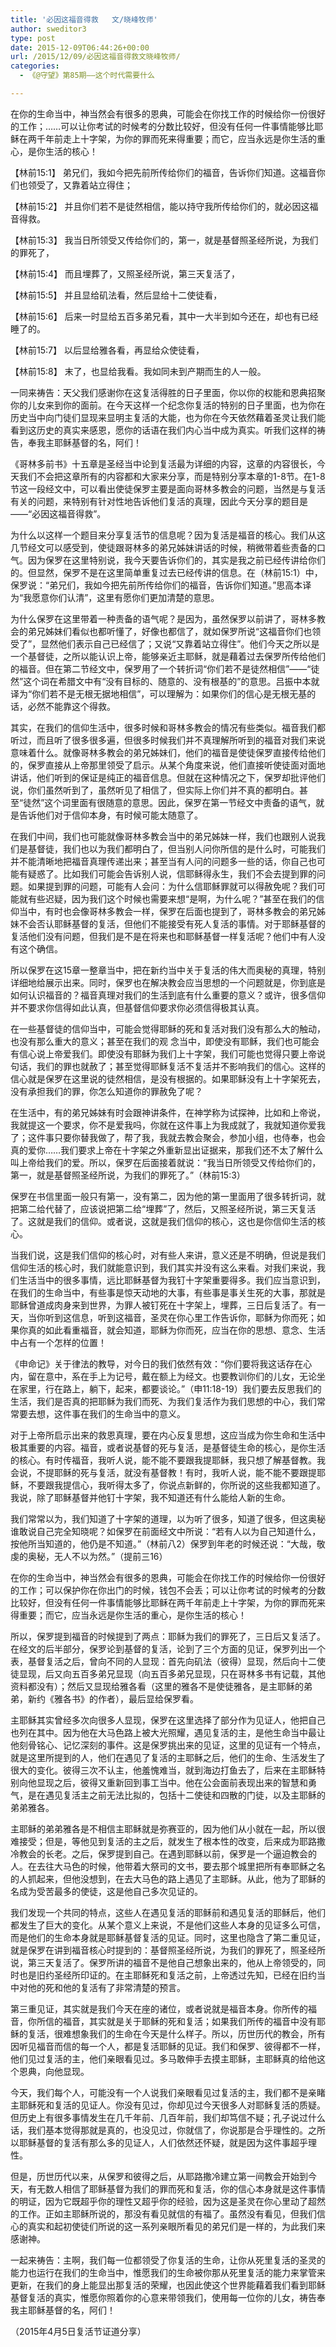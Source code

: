 ```yaml
---
title: '必因这福音得救   文/晓峰牧师'
author: sweditor3
type: post
date: 2015-12-09T06:44:26+00:00
url: /2015/12/09/必因这福音得救文晓峰牧师/
categories:
  - 《@守望》第85期——这个时代需要什么

---
```

在你的生命当中，神当然会有很多的恩典，可能会在你找工作的时候给你一份很好的工作；&hellip;&hellip;可以让你考试的时候考的分数比较好，但没有任何一件事情能够比耶稣在两千年前走上十字架，为你的罪而死来得重要；而它，应当永远是你生活的重心，是你生活的核心！ 

<!--more-->

【林前15:1】 弟兄们，我如今把先前所传给你们的福音，告诉你们知道。这福音你们也领受了，又靠着站立得住；
	  
【林前15:2】 并且你们若不是徒然相信，能以持守我所传给你们的，就必因这福音得救。
	  
【林前15:3】 我当日所领受又传给你们的，第一，就是基督照圣经所说，为我们的罪死了，
	  
【林前15:4】 而且埋葬了，又照圣经所说，第三天复活了，
	  
【林前15:5】 并且显给矶法看，然后显给十二使徒看，
	  
【林前15:6】 后来一时显给五百多弟兄看，其中一大半到如今还在，却也有已经睡了的。
	  
【林前15:7】 以后显给雅各看，再显给众使徒看，
	  
【林前15:8】 末了，也显给我看。我如同未到产期而生的人一般。 

一同来祷告：天父我们感谢你在这复活得胜的日子里面，你以你的权能和恩典招聚你的儿女来到你的面前。在今天这样一个纪念你复活的特别的日子里面，也为你在历史当中向门徒们显现来显明主复活的大能，也为你在今天依然藉着圣灵让我们能看到这历史的真实来感恩，愿你的话语在我们内心当中成为真实。听我们这样的祷告，奉我主耶稣基督的名，阿们！ 

《哥林多前书》十五章是圣经当中论到复活最为详细的内容，这章的内容很长，今天我们不会把这章所有的内容都和大家来分享，而是特别分享本章的1-8节。在1-8节这一段经文中，可以看出使徒保罗主要是面向哥林多教会的问题，当然是与复活有关的问题，来特别有针对性地告诉他们复活的真理，因此今天分享的题目是&mdash;&mdash;&ldquo;必因这福音得救&rdquo;。 

为什么以这样一个题目来分享复活节的信息呢？因为复活是福音的核心。我们从这几节经文可以感受到，使徒跟哥林多的弟兄姊妹讲话的时候，稍微带着些责备的口气。因为保罗在这里特别说，我今天要告诉你们的，其实是我之前已经传讲给你们的。但显然，保罗不是在这里简单重复过去已经传讲的信息。在（林前15:1）中，保罗说：&ldquo;弟兄们，我如今把先前所传给你们的福音，告诉你们知道。&rdquo;思高本译为&ldquo;我愿意你们认清&rdquo;，这里有愿你们更加清楚的意思。 

为什么保罗在这里带着一种责备的语气呢？是因为，虽然保罗以前讲了，哥林多教会的弟兄姊妹们看似也都听懂了，好像也都信了，就如保罗所说&ldquo;这福音你们也领受了&rdquo;，显然他们表示自己已经信了；又说&ldquo;又靠着站立得住&rdquo;。他们今天之所以是一个基督徒，之所以能认识上帝，能够亲近主耶稣，就是藉着过去保罗所传给他们的福音。但在第二节经文中，保罗用了一个转折词&ldquo;你们若不是徒然相信&rdquo;&mdash;&mdash;&ldquo;徒然&rdquo;这个词在希腊文中有&ldquo;没有目标的、随意的、没有根基的&rdquo;的意思。吕振中本就译为&ldquo;你们若不是无根无据地相信&rdquo;，可以理解为：如果你们的信心是无根无基的话，必然不能靠这个得救。 

其实，在我们的信仰生活中，很多时候和哥林多教会的情况有些类似。福音我们都听过，而且听了很多很多遍，但很多时候我们并不真理解所听到的福音对我们来说意味着什么。就像哥林多教会的弟兄姊妹们，他们的福音是使徒保罗直接传给他们的，保罗直接从上帝那里领受了启示。从某个角度来说，他们直接听使徒面对面地讲话，他们听到的保证是纯正的福音信息。但就在这种情况之下，保罗却批评他们说，你们虽然听到了，虽然听见了相信了，但实际上你们并不真的都明白。甚至&ldquo;徒然&rdquo;这个词里面有很随意的意思。因此，保罗在第一节经文中责备的语气，就是告诉他们对于信仰本身，有时候可能太随意了。 

在我们中间，我们也可能就像哥林多教会当中的弟兄姊妹一样，我们也跟别人说我们是基督徒，我们也以为我们都明白了，但当别人问你所信的是什么时，可能我们并不能清晰地把福音真理传递出来；甚至当有人问的问题多一些的话，你自己也可能有疑惑了。比如我们可能会告诉别人说，信耶稣得永生，我们不会去提到罪的问题。如果提到罪的问题，可能有人会问：为什么信耶稣罪就可以得赦免呢？我们可能就有些迟疑，因为我们这个时候也需要来想&ldquo;是啊，为什么呢？&rdquo;甚至在我们的信仰当中，有时也会像哥林多教会一样，保罗在后面也提到了，哥林多教会的弟兄姊妹不会否认耶稣基督的复活，但他们不能接受有死人复活的事情。对于耶稣基督的复活他们没有问题，但我们是不是在将来也和耶稣基督一样复活呢？他们中有人没有这个确信。 

所以保罗在这15章一整章当中，把在新约当中关于复活的伟大而奥秘的真理，特别详细地给展示出来。同时，保罗也在解决教会应当思想的一个问题就是，你到底是如何认识福音的？福音真理对我们的生活到底有什么重要的意义？或许，很多信仰并不要求你信得如此认真，但基督信仰要求你必须信得极其认真。 

在一些基督徒的信仰当中，可能会觉得耶稣的死和复活对我们没有那么大的触动，也没有那么重大的意义；甚至在我们的观 念当中，即使没有耶稣，我们也可能会有信心说上帝爱我们。即使没有耶稣为我们上十字架，我们可能也觉得只要上帝说句话，我们的罪也就赦了；甚至觉得耶稣复活不复活并不影响我们的信心。这样的信心就是保罗在这里说的徒然相信，是没有根据的。如果耶稣没有上十字架死去，没有承担我们的罪，你怎么知道你的罪赦免了呢？ 

在生活中，有的弟兄姊妹有时会跟神讲条件，在神学称为试探神，比如和上帝说，我就提这一个要求，你不是爱我吗，你就在这件事上为我成就了，我就知道你爱我了；这件事只要你替我做了，帮了我，我就去教会聚会，参加小组，也侍奉，也会真的爱你&hellip;&hellip;我们要求上帝在十字架之外重新显出证据来，那我们还不太了解什么叫上帝给我们的爱。所以，保罗在后面接着就说：&ldquo;我当日所领受又传给你们的，第一，就是基督照圣经所说，为我们的罪死了。&rdquo;（林前15:3） 

保罗在书信里面一般只有第一，没有第二，因为他的第一里面用了很多转折词，就把第二给代替了，应该说把第二给&ldquo;埋葬&rdquo;了，然后，又照圣经所说，第三天复活了。这就是我们的信仰。或者说，这就是我们信仰的核心，这也是你信仰生活的核心。 

当我们说，这是我们信仰的核心时，对有些人来讲，意义还是不明确，但说是我们信仰生活的核心时，我们就能意识到，我们其实并没有这么来看。对我们来说，我们生活当中的很多事情，远比耶稣基督为我钉十字架重要得多。我们应当意识到，在我们的生命当中，有些事是惊天动地的大事，有些事是事关生死的大事，那就是耶稣曾道成肉身来到世界，为罪人被钉死在十字架上，埋葬，三日后复活了。有一天，当你听到这信息，听到这福音，圣灵在你心里工作告诉你，耶稣为你而死；如果你真的如此看重福音，就会知道，耶稣为你而死，应当在你的思想、意念、生活中占有一个怎样的位置！ 

《申命记》关于律法的教导，对今日的我们依然有效：&ldquo;你们要将我这话存在心内，留在意中，系在手上为记号，戴在额上为经文。也要教训你们的儿女，无论坐在家里，行在路上，躺下，起来，都要谈论。&rdquo;（申11:18-19）我们要去反思我们的生活，我们是否真的把耶稣为我们而死、为我们复活作为我们思想的中心，我们常常要去想，这件事在我们的生命当中的意义。 

对于上帝所启示出来的救恩真理，要在内心反复思想，这应当成为你生命和生活中极其重要的内容。福音，或者说基督的死与复活，是基督徒生命的核心，是你生活的核心。有时传福音，我听人说，能不能不要跟我提耶稣，我只想了解基督教。我会说，不提耶稣的死与复活，就没有基督教！有时，我听人说，能不能不要跟提耶稣，不要跟我提信心，我听得太多了，你说点新鲜的，你所说的这些我都知道了。我说，除了耶稣基督并他钉十字架，我不知道还有什么能给人新的生命。 

我们常常以为，我们知道了十字架的道理，以为听了很多，知道了很多，但这奥秘谁敢说自己完全知晓呢？如保罗在前面经文中所说：&ldquo;若有人以为自己知道什么，按他所当知道的，他仍是不知道。&rdquo;（林前八2）保罗到年老的时候还说：&ldquo;大哉，敬虔的奥秘，无人不以为然。&rdquo;（提前三16）
	  
在你的生命当中，神当然会有很多的恩典，可能会在你找工作的时候给你一份很好的工作；可以保护你在你出门的时候，钱包不会丢；可以让你考试的时候考的分数比较好，但没有任何一件事情能够比耶稣在两千年前走上十字架，为你的罪而死来得重要；而它，应当永远是你生活的重心，是你生活的核心！ 

所以，保罗提到福音的时候提到了两点：耶稣为我们的罪死了，三日后又复活了。在经文的后半部分，保罗论到基督的复活，论到了三个方面的见证，保罗列出一个表，基督复活之后，曾向不同的人显现：首先向矶法（彼得）显现，然后向十二使徒显现，后又向五百多弟兄显现（向五百多弟兄显现，只在哥林多书有记载，其他资料都没有）；然后又显现给雅各看（这里的雅各不是使徒雅各，是主耶稣的弟弟，新约《雅各书》的作者），最后显给保罗看。 

主耶稣其实曾经多次向很多人显现，保罗在这里选择了部分作为见证人，他把自己也列在其中。因为他在大马色路上被大光照耀，遇见复活的主，是他生命当中最让他刻骨铭心、记忆深刻的事件。这是保罗挑出来的见证，这里的见证有一个特点，就是这里所提到的人，他们在遇见了复活的主耶稣之后，他们的生命、生活发生了很大的变化。彼得三次不认主，他羞愧难当，就到海边打鱼去了，后来在主耶稣特别向他显现之后，彼得又重新回到事工当中。他在公会面前表现出来的智慧和勇气，是在遇见复活主之前无法比拟的，包括十二使徒和四散的门徒，以及主耶稣的弟弟雅各。 

主耶稣的弟弟雅各是不相信主耶稣就是弥赛亚的，因为他们从小就在一起，所以很难接受；但是，等他见到复活的主之后，就发生了根本性的改变，后来成为耶路撒冷教会的长老。之后，保罗提到自己。在遇到耶稣以前，保罗是一个逼迫教会的人。在去往大马色的时候，他带着大祭司的文书，要去那个城里把所有奉耶稣之名的人抓起来，但他没想到，在去大马色的路上遇见了主耶稣。从此，他为了耶稣的名成为受苦最多的使徒，这是他自己多次见证的。 

我们发现一个共同的特点，这些人在遇见复活的耶稣前和遇见复活的耶稣后，他们都发生了巨大的变化。从某个意义上来说，不是他们这些人本身的见证多么可信，而是他们的生命本身就是耶稣基督复活的见证。同时，这里也隐含了第二重见证，就是保罗在讲到福音核心时提到的：基督照圣经所说，为我们的罪死了，照圣经所说，第三天复活了。保罗所讲的福音不是他自己想象出来的，他从上帝领受的，同时也是旧约圣经所印证的。在主耶稣死和复活之前，上帝透过先知，已经在旧约当中对他的死和他的复活有了非常清楚的预言。 

第三重见证，其实就是我们今天在座的诸位，或者说就是福音本身。你所传的福音，你所信的福音，其实就是关于耶稣的死和复活；如果我们所传的福音中没有耶稣的复活，很难想象我们的生命在今天是什么样子。所以，历世历代的教会，所有因听见福音而信的每一个人，都是复活耶稣的见证。我们和保罗、彼得都不一样，他们见过复活的主，他们亲眼看见过。多马敢伸手去摸主耶稣，主耶稣真的给他这个恩典，向他显现。 

今天，我们每个人，可能没有一个人说我们亲眼看见过复活的主，我们都不是亲睹主耶稣死和复活的见证人。你没有见过，你却见过今天很多人对耶稣复活的质疑。但历史上有很多事情发生在几千年前、几百年前，我们却笃信不疑；孔子说过什么话，我们基本觉得那就是真的，也没见过，你就信了，你说那是合乎理性的。之所以耶稣基督的复活有那么多的见证人，人们依然还怀疑，就是因为这件事超乎理性。 

但是，历世历代以来，从保罗和彼得之后，从耶路撒冷建立第一间教会开始到今天，有无数人相信了耶稣基督为我们的罪而死和复活，你的信心本身就是这件事情的明证，因为它既超乎你的理性又超乎你的经验，因为这是圣灵在你心里动了超然的工作。正如主耶稣所说的，那没有看见就信的有福了。虽然没有看见，但我们信心的真实和起初使徒们所说的这一系列亲眼所看见的弟兄们是一样的，为此我们来感谢神。 

一起来祷告：主啊，我们每一位都领受了你复活的生命，让你从死里复活的圣灵的能力也运行在我们的生命当中，惟愿我们的生命被你那从死里复活的能力来掌管来更新，在我们的身上能显出那复活的荣耀，也因此使这个世界能藉着我们看到耶稣基督复活的真实，惟愿你照着你的心意来带领我们，使用每一位你的儿女，祷告奉我主耶稣基督的名，阿们！ 

（2015年4月5日复活节证道分享）